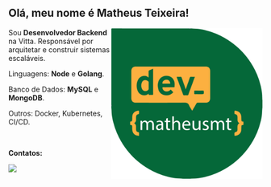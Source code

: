 ## Olá, meu nome é Matheus Teixeira!
 
<img src="dev-matheusmt.png" min-width="300px" max-width="300px" width="300px" align="right" alt="logo dev-matheusmt">

<p align="left"> 

 Sou <strong>Desenvolvedor Backend</strong> na Vitta. Responsável por arquitetar e construir sistemas escaláveis.
</p>

<p align="left">
  Linguagens: <strong>Node</strong> e <strong>Golang</strong>.
</p>

<p align="left">
   Banco de Dados: <strong>MySQL</strong> e <strong>MongoDB</strong>.
</p>

<p align="left">
  Outros: Docker, Kubernetes, CI/CD.
</p>


<br>

<p align="left">
<strong>Contatos:</strong>
</p>

<p align="left">
  <a href="https://www.linkedin.com/in/matheusteixeirajs/" alt="Linkedin">
    <img src="https://img.shields.io/badge/-Linkedin-27A7DE?style=for-the-badge&logo=Linkedin&logoColor=ffffff&link=https://www.linkedin.com/in/matheusteixeirajs/"/>
  </a>
</p>
